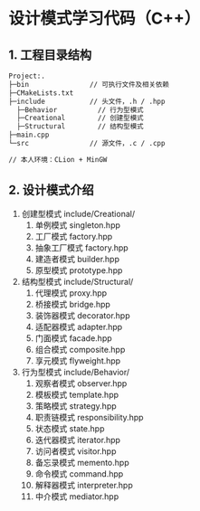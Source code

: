 # 设计模式学习代码（C++）



## 1. 工程目录结构

```bash
Project:.
├─bin               // 可执行文件及相关依赖
├─CMakeLists.txt
├─include           // 头文件，.h / .hpp
  ├─Behavior          // 行为型模式
  ├─Creational        // 创建型模式
  ├─Structural        // 结构型模式
├─main.cpp
└─src               // 源文件，.c / .cpp

// 本人环境：CLion + MinGW
```



## 2. 设计模式介绍

1. 创建型模式    include/Creational/
   1. 单例模式	singleton.hpp
   2. 工厂模式	factory.hpp
   3. 抽象工厂模式	factory.hpp
   4. 建造者模式	builder.hpp
   5. 原型模式	prototype.hpp
2. 结构型模式    include/Structural/
   1. 代理模式	proxy.hpp
   2. 桥接模式	bridge.hpp
   3. 装饰器模式	decorator.hpp
   4. 适配器模式	adapter.hpp
   5. 门面模式	facade.hpp
   6. 组合模式	composite.hpp
   7. 享元模式	flyweight.hpp
3. 行为型模式    include/Behavior/
   1. 观察者模式	observer.hpp
   2. 模板模式	template.hpp
   3. 策略模式	strategy.hpp
   4. 职责链模式	responsibility.hpp
   5. 状态模式	state.hpp
   6. 迭代器模式	iterator.hpp
   7. 访问者模式	visitor.hpp
   8. 备忘录模式	memento.hpp
   9. 命令模式	command.hpp
   10. 解释器模式	interpreter.hpp
   11. 中介模式	mediator.hpp

